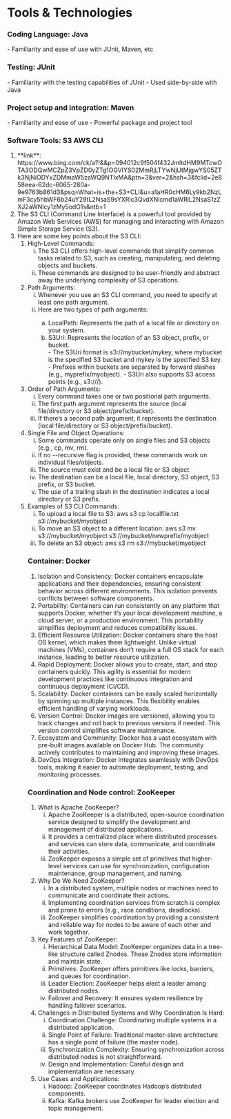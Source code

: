 <!DOCTYPE html>
<html>
<head>
    <h1>Tools & Technologies</h1>
</head>

<body>
<h3>Coding Language: Java</h3>
- Familiarity and ease of use with JUnit, Maven, etc

<h3>Testing: JUnit</h3>
- Familiarity with the testing capabilities of JUnit
- Used side-by-side with Java
  
<h3>Project setup and integration: Maven</h3>
- Familiarity and ease of use
- Powerful package and project tool
  
<h3>Software Tools: S3 AWS CLI</h3>
<ol type="-">
<li> **link**: https://www.bing.com/ck/a?!&&p=094012c9f504f432JmltdHM9MTcwOTA3ODQwMCZpZ3VpZD0yZTg1OGVlYS02MmRjLTYwNjUtMjgwYS05ZTk3NjNiODYxZDMmaW5zaWQ9NTIxMA&ptn=3&ver=2&hsh=3&fclid=2e858eea-62dc-6065-280a-9e9763b861d3&psq=What+is+the+S3+CLI&u=a1aHR0cHM6Ly9kb2NzLmF3cy5hbWF6b24uY29tL2NsaS9sYXRlc3QvdXNlcmd1aWRlL2NsaS1zZXJ2aWNlcy1zMy5odG1s&ntb=1
<li> The S3 CLI (Command Line Interface) is a powerful tool provided by Amazon Web Services (AWS) for managing and interacting with Amazon Simple Storage Service (S3).
<li> Here are some key points about the S3 CLI:
    <ol type="1">
        <li> High-Level Commands:
            <ol type="i">
                <li> The S3 CLI offers high-level commands that simplify common tasks related to S3, such as creating, manipulating, and deleting objects and buckets.</li>
                <li> These commands are designed to be user-friendly and abstract away the underlying complexity of S3 operations.</li>
            </ol>
        </li>
        <li> Path Arguments:
            <ol type="i">
                <li> Whenever you use an S3 CLI command, you need to specify at least one path argument.</li>
                <li> Here are two types of path arguments:</li>
                    <ol type="a">
                      <li> LocalPath: Represents the path of a local file or directory on your system.</li>
                      <li> S3Uri: Represents the location of an S3 object, prefix, or bucket.</li>
                        - The S3Uri format is s3://mybucket/mykey, where mybucket is the specified S3 bucket and mykey is the specified S3 key.
                        - Prefixes within buckets are separated by forward slashes (e.g., myprefix/myobject).
                        - S3Uri also supports S3 access points (e.g., s3://<access-point-arn>/<key>).
                   </ol> 
            </ol>
        </li>
        <li> Order of Path Arguments:
            <ol type="i">
                <li> Every command takes one or two positional path arguments.</li>
                <li> The first path argument represents the source (local file/directory or S3 object/prefix/bucket).</li>
                <li> If there’s a second path argument, it represents the destination (local file/directory or S3 object/prefix/bucket).</li>
            </ol>
        </li>
        <li> Single File and Object Operations:
            <ol type="i">
                <li> Some commands operate only on single files and S3 objects (e.g., cp, mv, rm).</li>
                <li> If no --recursive flag is provided, these commands work on individual files/objects.</li>
                <li> The source must exist and be a local file or S3 object.</li>
                <li> The destination can be a local file, local directory, S3 object, S3 prefix, or S3 bucket.</li>
                <li> The use of a trailing slash in the destination indicates a local directory or S3 prefix.</li>
            </ol>
        </li>
        <li> Examples of S3 CLI Commands:
            <ol type="i">
                <li> To upload a local file to S3: aws s3 cp localfile.txt s3://mybucket/myobject</li>
                <li> To move an S3 object to a different location: aws s3 mv s3://mybucket/myobject s3://mybucket/newprefix/myobject</li>
                <li> To delete an S3 object: aws s3 rm s3://mybucket/myobject</li>
            <ol type="i">
        </li>
    </ol>
</ol>
            
<h3>Container: Docker</h3>
<ol type="1">
  <li> Isolation and Consistency: Docker containers encapsulate applications and their dependencies, ensuring consistent behavior across different environments. This isolation prevents conflicts between software components.</li>
  <li> Portability: Containers can run consistently on any platform that supports Docker, whether it’s your local development machine, a cloud server, or a production environment. This portability simplifies deployment and reduces compatibility issues.</li>
  <li> Efficient Resource Utilization: Docker containers share the host OS kernel, which makes them lightweight. Unlike virtual machines (VMs), containers don’t require a full OS stack for each instance, leading to better resource utilization.</li>
  <li> Rapid Deployment: Docker allows you to create, start, and stop containers quickly. This agility is essential for modern development practices like continuous integration and continuous deployment (CI/CD).</li>
  <li> Scalability: Docker containers can be easily scaled horizontally by spinning up multiple instances. This flexibility enables efficient handling of varying workloads.</li>
  <li> Version Control: Docker images are versioned, allowing you to track changes and roll back to previous versions if needed. This version control simplifies software maintenance.</li>
  <li> Ecosystem and Community: Docker has a vast ecosystem with pre-built images available on Docker Hub. The community actively contributes to maintaining and improving these images.</li>
  <li> DevOps Integration: Docker integrates seamlessly with DevOps tools, making it easier to automate deployment, testing, and monitoring processes.</li>
</ol>
<h3>Coordination and Node control: ZooKeeper</h3>

<ol type="1">
  <li>What is Apache ZooKeeper?
    <ol type="i">
      <li>Apache ZooKeeper is a distributed, open-source coordination service designed to simplify the development and management of distributed applications.</li>
      <li>It provides a centralized place where distributed processes and services can store data, communicate, and coordinate their activities.</li>
      <li>ZooKeeper exposes a simple set of primitives that higher-level services can use for synchronization, configuration maintenance, group management, and naming.</li>
    </ol>
  </li>
  <li>Why Do We Need ZooKeeper?
    <ol type="i">
      <li>In a distributed system, multiple nodes or machines need to communicate and coordinate their actions.</li>
      <li>Implementing coordination services from scratch is complex and prone to errors (e.g., race conditions, deadlocks).</li>
      <li>ZooKeeper simplifies coordination by providing a consistent and reliable way for nodes to be aware of each other and work together.</li>
    </ol>
  </li>
  <li>Key Features of ZooKeeper:
    <ol type="i">
      <li>Hierarchical Data Model: ZooKeeper organizes data in a tree-like structure called Znodes. These Znodes store information and maintain state.</li>
      <li>Primitives: ZooKeeper offers primitives like locks, barriers, and queues for coordination.</li>
      <li>Leader Election: ZooKeeper helps elect a leader among distributed nodes.</li>
      <li>Failover and Recovery: It ensures system resilience by handling failover scenarios.</li>
    </ol>
  </li>
  <li>Challenges in Distributed Systems and Why Coordination Is Hard:
    <ol type="i">
      <li>Coordination Challenge: Coordinating multiple systems in a distributed application.</li>
      <li>Single Point of Failure: Traditional master-slave architecture has a single point of failure (the master node).</li>
      <li>Synchronization Complexity: Ensuring synchronization across distributed nodes is not straightforward.</li>
      <li>Design and Implementation: Careful design and implementation are necessary.</li>
    </ol>
  </li>
  <li>Use Cases and Applications:
    <ol type="i">
    <li>Hadoop: ZooKeeper coordinates Hadoop’s distributed components.</li>
    <li>Kafka: Kafka brokers use ZooKeeper for leader election and topic management.</li>
    </ol>
  </li>
</ol>
</body>
</html>
